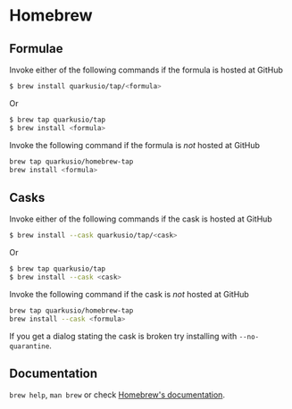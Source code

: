 # Homebrew

## Formulae
Invoke either of the following commands if the formula is hosted at GitHub

```sh
$ brew install quarkusio/tap/<formula>
```

Or

```sh
$ brew tap quarkusio/tap
$ brew install <formula>
```

Invoke the following command if the formula is *not* hosted at GitHub

```sh
brew tap quarkusio/homebrew-tap 
brew install <formula>
```

## Casks
Invoke either of the following commands if the cask is hosted at GitHub

```sh
$ brew install --cask quarkusio/tap/<cask>
```

Or

```sh
$ brew tap quarkusio/tap
$ brew install --cask <cask>
```

Invoke the following command if the cask is *not* hosted at GitHub

```sh
brew tap quarkusio/homebrew-tap 
brew install --cask <formula>
```

If you get a dialog stating the cask is broken try installing with `--no-quarantine`.

## Documentation
`brew help`, `man brew` or check [Homebrew's documentation](https://docs.brew.sh).
